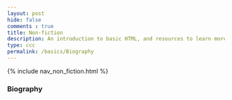 ```yaml
---
layout: post
hide: false
comments : true
title: Non-fiction
description: An introduction to basic HTML, and resources to learn more.
type: ccc
permalink: /basics/Biography
---
```


{% include nav_non_fiction.html %}

### Biography
